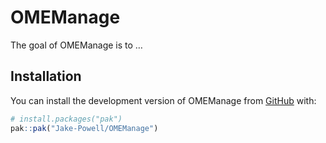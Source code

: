 
<!-- README.md is generated from README.Rmd. Please edit that file -->

# OMEManage

<!-- badges: start -->
<!-- badges: end -->

The goal of OMEManage is to …

## Installation

You can install the development version of OMEManage from
[GitHub](https://github.com/) with:

``` r
# install.packages("pak")
pak::pak("Jake-Powell/OMEManage")
```
